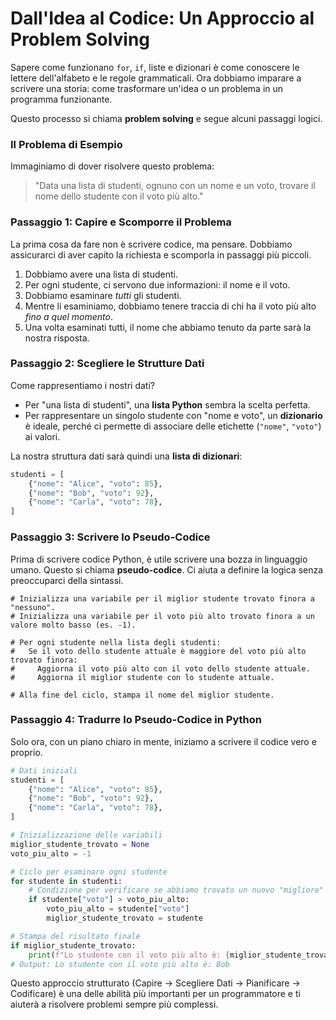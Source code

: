 # Dall'Idea al Codice: Un Approccio al Problem Solving

Sapere come funzionano `for`, `if`, liste e dizionari è come conoscere le lettere dell'alfabeto e le regole grammaticali. Ora dobbiamo imparare a scrivere una storia: come trasformare un'idea o un problema in un programma funzionante.

Questo processo si chiama **problem solving** e segue alcuni passaggi logici.

### Il Problema di Esempio
Immaginiamo di dover risolvere questo problema:
> "Data una lista di studenti, ognuno con un nome e un voto, trovare il nome dello studente con il voto più alto."

### Passaggio 1: Capire e Scomporre il Problema
La prima cosa da fare non è scrivere codice, ma pensare. Dobbiamo assicurarci di aver capito la richiesta e scomporla in passaggi più piccoli.

1.  Dobbiamo avere una lista di studenti.
2.  Per ogni studente, ci servono due informazioni: il nome e il voto.
3.  Dobbiamo esaminare *tutti* gli studenti.
4.  Mentre li esaminiamo, dobbiamo tenere traccia di chi ha il voto più alto *fino a quel momento*.
5.  Una volta esaminati tutti, il nome che abbiamo tenuto da parte sarà la nostra risposta.

### Passaggio 2: Scegliere le Strutture Dati
Come rappresentiamo i nostri dati?

*   Per "una lista di studenti", una **lista Python** sembra la scelta perfetta.
*   Per rappresentare un singolo studente con "nome e voto", un **dizionario** è ideale, perché ci permette di associare delle etichette (`"nome"`, `"voto"`) ai valori.

La nostra struttura dati sarà quindi una **lista di dizionari**:
```python
studenti = [
    {"nome": "Alice", "voto": 85},
    {"nome": "Bob", "voto": 92},
    {"nome": "Carla", "voto": 78},
]
```

### Passaggio 3: Scrivere lo Pseudo-Codice
Prima di scrivere codice Python, è utile scrivere una bozza in linguaggio umano. Questo si chiama **pseudo-codice**. Ci aiuta a definire la logica senza preoccuparci della sintassi.

```
# Inizializza una variabile per il miglior studente trovato finora a "nessuno".
# Inizializza una variabile per il voto più alto trovato finora a un valore molto basso (es. -1).

# Per ogni studente nella lista degli studenti:
#   Se il voto dello studente attuale è maggiore del voto più alto trovato finora:
#     Aggiorna il voto più alto con il voto dello studente attuale.
#     Aggiorna il miglior studente con lo studente attuale.

# Alla fine del ciclo, stampa il nome del miglior studente.
```

### Passaggio 4: Tradurre lo Pseudo-Codice in Python
Solo ora, con un piano chiaro in mente, iniziamo a scrivere il codice vero e proprio.

```python
# Dati iniziali
studenti = [
    {"nome": "Alice", "voto": 85},
    {"nome": "Bob", "voto": 92},
    {"nome": "Carla", "voto": 78},
]

# Inizializzazione delle variabili
miglior_studente_trovato = None
voto_piu_alto = -1

# Ciclo per esaminare ogni studente
for studente in studenti:
    # Condizione per verificare se abbiamo trovato un nuovo "migliore"
    if studente["voto"] > voto_piu_alto:
        voto_piu_alto = studente["voto"]
        miglior_studente_trovato = studente

# Stampa del risultato finale
if miglior_studente_trovato:
    print(f"Lo studente con il voto più alto è: {miglior_studente_trovato['nome']}")
# Output: Lo studente con il voto più alto è: Bob
```

Questo approccio strutturato (Capire -> Scegliere Dati -> Pianificare -> Codificare) è una delle abilità più importanti per un programmatore e ti aiuterà a risolvere problemi sempre più complessi.